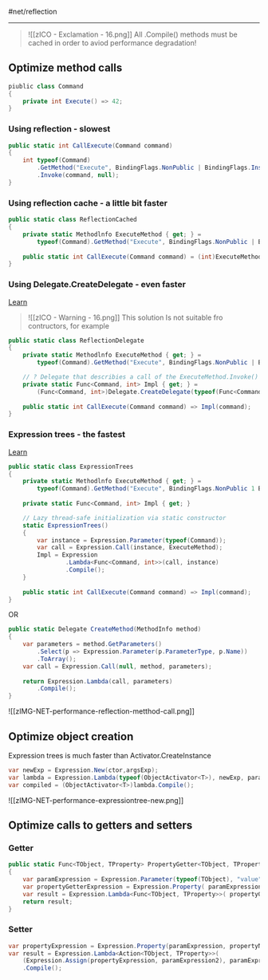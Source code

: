 #net/reflection

---

>![[zICO - Exclamation - 16.png]] All .Compile() methods must be cached in order to aviod performance degradation!

## Optimize method calls

```csharp
piublic class Command
{
	private int Execute() => 42;
}
```

### Using reflection - slowest

```csharp
public static int CallExecute(Command command)
{
	int typeof(Command)
		.GetMethod("Execute", BindingFlags.NonPublic | BindingFlags.Instance)
		.Invoke(command, null);
}

```

### Using reflection cache - a little bit faster
```csharp
public static class ReflectionCached 
{ 
	private static Methodlnfo ExecuteMethod { get; } = 
		typeof(Command).GetMethod("Execute", BindingFlags.NonPublic | BindingFlags.Instance); 
	
	public static int CallExecute(Command command) = (int)ExecuteMethod.Invoke(command, null); 
} 
```

### Using Delegate.CreateDelegate - even faster

[Learn](https://learn.microsoft.com/en-us/dotnet/api/system.delegate.createdelegate?view=net-6.0#system-delegate-createdelegate(system-type-system-reflection-methodinfo))

>![[zICO - Warning - 16.png]] This solution Is not suitable fro contructors, for example

```csharp
public static class ReflectionDelegate 
{ 
	private static Methodlnfo ExecuteMethod { get; } = 
		typeof(Command).GetMethod("Execute", BindingFlags.NonPublic | BindingFlags.Instance);

	// ? Delegate that describies a call of the ExecuteMethod.Invoke()
	private static Func<Command, int> Impl { get; } = 
		(Func<Command, int>)Delegate.CreateDelegate(typeof(Func<Command, int>), ExecuteMethod); 
	
	public static int CallExecute(Command command) => Impl(command); 
}
```

### Expression trees - the fastest

[Learn](https://learn.microsoft.com/en-us/dotnet/api/system.linq.expressions.expression.call?view=net-6.0#system-linq-expressions-expression-call(system-linq-expressions-expression-system-reflection-methodinfo))

```csharp
public static class ExpressionTrees 
{ 
	private static Methodlnfo ExecuteMethod { get; } = 
		typeof(Command).GetMethod("Execute", BindingFlags.NonPublic 1 BindingFlags.Instance); 
		
	private static Func<Command, int> Impl { get; }

	// Lazy thread-safe initialization via static constructor
	static ExpressionTrees()
	{ 
		var instance = Expression.Parameter(typeof(Command)); 
		var call = Expression.Call(instance, ExecuteMethod); 
		Impl = Expression
				.Lambda<Func<Command, int>>(call, instance)
				.Compile();
	} 
	
	public static int CallExecute(Command command) => Impl(command); 
}
```

OR

```csharp
public static Delegate CreateMethod(MethodInfo method) 
{ 
	var parameters = method.GetParameters()
		.Select(p => Expression.Parameter(p.ParameterType, p.Name))
		.ToArray(); 
	var call = Expression.Call(null, method, parameters);
	
	return Expression.Lambda(call, parameters)
		.Compile();  
} 
```

![[zIMG-NET-performance-reflection-metthod-call.png]]

## Optimize object creation

Expression trees is much faster than Activator.CreateInstance

```csharp
var newExp = Expression.New(ctor,argsExp); 
var lambda = Expression.Lambda(typeof(ObjectActivator<T>), newExp, param);
var compiled = (ObjectActivator<T>)lambda.Compile(); 
```

![[zIMG-NET-performance-expressiontree-new.png]]

## Optimize calls to getters and setters

### Getter

```csharp
public static Func<TObject, TProperty> PropertyGetter<TObject, TProperty>(string propertyName) 
{ 
	var paramExpression = Expression.Parameter(typeof(TObject), "value"); 
	var propertyGetterExpression = Expression.Property( paramExpression, propertyName); 
	var result = Expression.Lambda<Func<TObject, TProperty>>( propertyGetterExpression, paramExpression).Compile(); 
	return result; 
}
```

### Setter

```csharp
var propertyExpression = Expression.Property(paramExpression, propertyName); 
var result = Expression.Lambda<Action<TObject, TProperty>>(
	(Expression.Assign(propertyExpression, paramExpression2), paramExpression, paramExpression2)
	.Compile(); 
```

